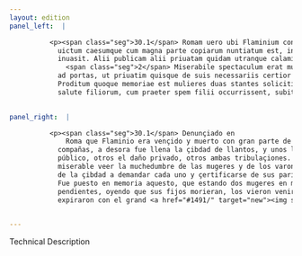 ```yaml
---
layout: edition
panel_left:  |

          <p><span class="seg">30.1</span> Romam uero ubi Flaminium consulem
            uictum caesumque cum magna parte copiarum nuntiatum est, ingens repente luctus ciuitatem
            inuasit. Alii publicam alii priuatam quidam utranque calamitatem deplorabant.
              <span class="seg">2</span> Miserabile spectaculum erat multitudinis mulierum uirorumque confluentis
            ad portas, ut priuatim quisque de suis necessariis certior redderetur. <span class="seg">3</span>
            Proditum quoque memoriae est mulieres duas stantes solicitis ac pendentibus animis pro
            salute filiorum, cum praeter spem filii occurrissent, subita laetitia expirasse. </p>
        

panel_right:  |

          <p><span class="seg">30.1</span> Denunçiado en
              Roma que Flaminio era vençido y muerto con gran parte de sus
            compañas, a desora fue llena la çibdad de llantos, y unos lloravan el muy perdidoso daño
            público, otros el daño privado, otros ambas tribulaçiones. <span class="seg">2</span> Era cosa
            miserable veer la muchedumbre de las mugeres y de los varones que corrían a las puertas
            de la çibdad a demandar cada uno y çertificarse de sus parientes y amigos. <span class="seg">3</span>
            Fue puesto en memoria aquesto, que estando dos mugeres en muy gran cuyta y con ánimos
            pendientes, oyendo que sus fijos morieran, los vieron venir a desora y súbitamente
            expiraron con el grand <a href="#1491/" target="new"><img src="#1491/"/></a>[171r,a] plazer que d’ello ovieron.</p>
        

---
```


Technical Description 